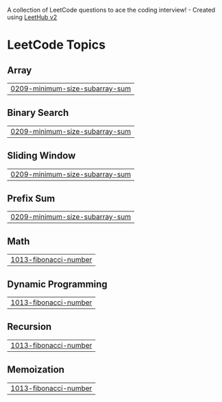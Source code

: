 A collection of LeetCode questions to ace the coding interview! - Created using [LeetHub v2](https://github.com/arunbhardwaj/LeetHub-2.0)
<!---LeetCode Topics Start-->
# LeetCode Topics
## Array
|  |
| ------- |
| [0209-minimum-size-subarray-sum](https://github.com/Arunyadav009/LeetCode/tree/master/0209-minimum-size-subarray-sum) |
## Binary Search
|  |
| ------- |
| [0209-minimum-size-subarray-sum](https://github.com/Arunyadav009/LeetCode/tree/master/0209-minimum-size-subarray-sum) |
## Sliding Window
|  |
| ------- |
| [0209-minimum-size-subarray-sum](https://github.com/Arunyadav009/LeetCode/tree/master/0209-minimum-size-subarray-sum) |
## Prefix Sum
|  |
| ------- |
| [0209-minimum-size-subarray-sum](https://github.com/Arunyadav009/LeetCode/tree/master/0209-minimum-size-subarray-sum) |
## Math
|  |
| ------- |
| [1013-fibonacci-number](https://github.com/Arunyadav009/LeetCode/tree/master/1013-fibonacci-number) |
## Dynamic Programming
|  |
| ------- |
| [1013-fibonacci-number](https://github.com/Arunyadav009/LeetCode/tree/master/1013-fibonacci-number) |
## Recursion
|  |
| ------- |
| [1013-fibonacci-number](https://github.com/Arunyadav009/LeetCode/tree/master/1013-fibonacci-number) |
## Memoization
|  |
| ------- |
| [1013-fibonacci-number](https://github.com/Arunyadav009/LeetCode/tree/master/1013-fibonacci-number) |
<!---LeetCode Topics End-->